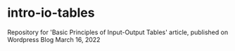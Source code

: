 # intro-io-tables
Repository for 'Basic Principles of Input-Output Tables' article, published on Wordpress Blog March 16, 2022
